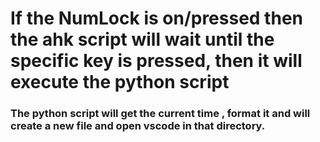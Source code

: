 # If the NumLock is on/pressed then the ahk script will wait until the specific key is pressed, then it will execute the python script

### The python script will get the current time , format it and will create a new file and open vscode in that directory.